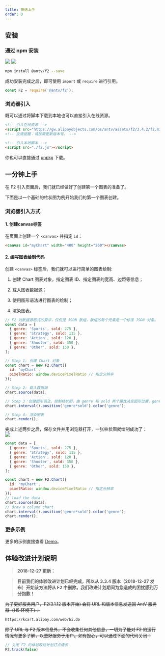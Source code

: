 ```yaml
---
title: 快速上手
order: 0
---
```


## 安装

### 通过 npm 安装

[![](https://img.shields.io/npm/v/@antv/f2.svg)](https://npmjs.com/package/@antv/f2)
[![](https://img.shields.io/npm/dm/@antv/f2.svg)](https://npmjs.com/package/@antv/f2)

```bash
npm install @antv/f2 --save
```

成功安装完成之后，即可使用 `import` 或 `require` 进行引用。

```javascript
const F2 = require('@antv/f2');
```

### 浏览器引入

既可以通过将脚本下载到本地也可以直接引入在线资源。

```html
<!-- 引入在线资源 -->
<script src="https://gw.alipayobjects.com/os/antv/assets/f2/3.4.2/f2.min.js"></script>
<!-- 友情提醒：请按需更新版本号。 -->
```


```html
<!-- 引入本地脚本 -->
<script src="./f2.js"></script>
```
你也可以直接通过 [unpkg](https://unpkg.com/@antv/f2) 下载。

## 一分钟上手

在 F2 引入页面后，我们就已经做好了创建第一个图表的准备了。

下面是以一个基础的柱状图为例开始我们的第一个图表创建。

### 浏览器引入方式

#### 1. 创建canvas标签

在页面上创建一个 `<canvas>` 并指定 `id`：

```html
<canvas id="myChart" width="400" height="260"></canvas>
```

#### 2. 编写图表绘制代码

创建 `<canvas>` 标签后，我们就可以进行简单的图表绘制:

1. 创建 Chart 图表对象，指定图表 ID、指定图表的宽高、边距等信息；

2. 载入图表数据源；

3. 使用图形语法进行图表的绘制；

4. 渲染图表。


```javascript
// F2 对数据源格式的要求，仅仅是 JSON 数组，数组的每个元素是一个标准 JSON 对象。
const data = [
  { genre: 'Sports', sold: 275 },
  { genre: 'Strategy', sold: 115 },
  { genre: 'Action', sold: 120 },
  { genre: 'Shooter', sold: 350 },
  { genre: 'Other', sold: 150 },
];

// Step 1: 创建 Chart 对象
const chart = new F2.Chart({
  id: 'myChart',
  pixelRatio: window.devicePixelRatio // 指定分辨率
});

// Step 2: 载入数据源
chart.source(data);

// Step 3：创建图形语法，绘制柱状图，由 genre 和 sold 两个属性决定图形位置，genre 映射至 x 轴，sold 映射至 y 轴
chart.interval().position('genre*sold').color('genre');

// Step 4: 渲染图表
chart.render();
```

完成上述两步之后，保存文件并用浏览器打开，一张柱状图就绘制成功了：<br />![](https://cdn.nlark.com/yuque/0/2018/png/98090/1539843869497-73cbcb31-3ec2-463e-b4a1-915620f13fa4.png#align=left&display=inline&height=260&originHeight=520&originWidth=800&search=&status=done&width=400)


```javascript
const data = [
  { genre: 'Sports', sold: 275 },
  { genre: 'Strategy', sold: 115 },
  { genre: 'Action', sold: 120 },
  { genre: 'Shooter', sold: 350 },
  { genre: 'Other', sold: 150 },
];

const chart = new F2.Chart({
  id: 'myChart',
  pixelRatio: window.devicePixelRatio // 指定分辨率
});
// load the data
chart.source(data);
// draw a column chart
chart.interval().position('genre*sold').color('genre');
chart.render();
```

### 更多示例

更多的示例直接查看 [Demo](/zh/examples/basic)。

## 体验改进计划说明

> **2018-12-27 更新：**

> **目前我们的体验改进计划已经完成，所以从 3.3.4 版本（2018-12-27 发布）开始该方法将从 F2 中删除。我们改进计划期间为您造成的困扰感到万分抱歉！**


~~为了更好服务用户，F2(3.1.12 版本开始) 会将 URL 和版本信息发送回 AntV 服务器（H5 环境下）：~~

```html
https://kcart.alipay.com/web/bi.do
```

~~除了 URL 与 F2 版本信息外，不会收集任何其他信息，一切为了能对 F2 的运行情况有更多了解，以更好服务于用户。如有担心，可以通过下面的代码关闭：~~

```javascript
// 关闭 F2 的体验改进计划打点请求
F2.track(false)
```

